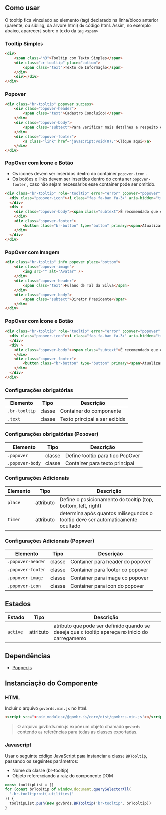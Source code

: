 [version]: # (2.1.1)

## Como usar

O tooltip fica vinculado ao elemento (tag) declarado na linha/bloco anterior (parente, ou sibling, da árvore html) do código html. Assim, no exemplo abaixo, aparecerá sobre o texto da tag `<span>`

### Tooltip Simples

```html
<div>
    <span class="h3">Tooltip com Texto Simples</span>
    <div class="br-tooltip" place="bottom">
        <span class="text">Texto de Informação</span>
    </div>
    <div></div>
</div>
```

### Popover

```html
<div class="br-tooltip" popover success>
    <div class="popover-header">
        <span class="text">Cadastro Concluído!</span>
    </div>
    <div class="popover-body">
        <span class="subtext">Para verificar mais detalhes a respeito do seu acesso, clique no link abaixo.</span>
    </div>
    <div class="popover-footer">
        <a class="link" href="javascript:void(0);">Clique aqui</a>
    </div>
</div>
```

### PopOver com Ícone e Botão

-   Os ícones devem ser inseridos dentro do container `popover-icon` .
-   Os botões e links devem ser inseridos dentro do container `popover-footer` , caso não sejam necessários esse container pode ser omitido.

```html
<div class="br-tooltip" role="tooltip" error="error" popover="popover" place="left">
  <div class="popover-icon"><i class="fas fa-ban fa-3x" aria-hidden="true"></i>
  </div>
  <div >
    <div class="popover-body"><span class="subtext">É recomendado que o cadastro seja atualizado antes de prosseguir.</span>
    </div>
    <div class="popover-footer">
        <button class="br-button" type="button" primary><span>Atualizar</span>
    </div>
  </div>
</div>

```

### PopOver com Imagem

```html
<div class="br-tooltip" info popover place="bottom">
    <div class="popover-image">
        <img src="" alt="Avatar" />
    </div>
    <div class="popover-header">
        <span class="text">Fulano de Tal da Silva</span>
    </div>
    <div class="popover-body">
        <span class="subtext">Diretor Presidente</span>
    </div>
</div>
```

### PopOver com Ícone e Botão

```html
<div class="br-tooltip" role="tooltip" error="error" popover="popover" place="left">
  <div class="popover-icon"><i class="fas fa-ban fa-3x" aria-hidden="true"></i>
  </div>
  <div >
    <div class="popover-body"><span class="subtext">É recomendado que o cadastro seja atualizado antes de prosseguir.</span>
    </div>
    <div class="popover-footer">
        <button class="br-button" type="button" primary><span>Atualizar</span>
    </div>
  </div>
</div>

```

### Configurações obrigatórias

| Elemento      | Tipo   | Descrição                     |
| ------------- | ------ | ----------------------------- |
| `.br-tooltip` | classe | Container do componente       |
| `.text`       | classe | Texto principal a ser exibido |

### Configurações obrigatórias (Popover)

| Elemento        | Tipo   | Descrição                        |
| --------------- | ------ | -------------------------------- |
| `.popover`      | classe | Define tooltip para tipo PopOver |
| `.popover-body` | classe | Container para texto principal   |

### Configurações Adicionais

| Elemento | Tipo      | Descrição                                                                       |
| -------- | --------- | ------------------------------------------------------------------------------- |
| `place`  | attributo | Define o posicionamento do tooltip (top, bottom, left, right)                   |
| `timer`  | attributo | determina após quantos milisegundos o tooltip deve ser automaticamente ocultado |

### Configurações Adicionais (Popover)

| Elemento          | Tipo   | Descrição                        |
| ----------------- | ------ | -------------------------------- |
| `.popover-header` | classe | Container para header do popover |
| `.popover-footer` | classe | Container para footer do popover |
| `.popover-image`  | classe | Container para image do popover  |
| `.popover-icon`   | classe | Container para icon do popover   |

## Estados

| Estado   | Tipo      | Descrição                                                                                       |
| -------- | --------- | ----------------------------------------------------------------------------------------------- |
| `active` | attributo | atributo que pode ser definido quando se deseja que o tooltip apareça no inicio do carregamento |

## Dependências

- [Popper.js](https://popper.js.org/)

## Instanciação do Componente

### HTML

Incluir o arquivo `govbrds.min.js` no html.

```html
<script src="<node_modules>/@govbr-ds/core/dist/govbrds.min.js"></script>
```

> O arquivo govbrds.min.js expõe um objeto chamado `govbrds` contendo as referências para todas as classes exportadas.

### Javascript

Usar o seguinte código JavaScript para instanciar a classe `BRTooltip`, passando os seguintes parâmetros:

- Nome da classe (br-tooltip)
- Objeto referenciando a raiz do componente DOM

```javascript
const tooltipList = []
for (const brTooltip of window.document.querySelectorAll(
  '.br-tooltip:not(.utilities)'
)) {
  tooltipList.push(new govbrds.BRTooltip('br-tooltip', brTooltip))
}
```
